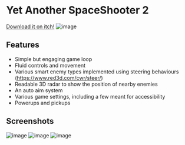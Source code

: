 # Yet Another SpaceShooter 2
[Download it on itch!](https://unsettled.itch.io/yass-2)
![image](https://user-images.githubusercontent.com/47360416/221626395-2e749c78-ebbe-431a-b82f-5d14df7ee2c5.png)
## Features
- Simple but engaging game loop
- Fluid controls and movement
- Various smart enemy types implemented using steering behaviours (https://www.red3d.com/cwr/steer/)
- Readable 3D radar to show the position of nearby enemies
- An auto aim system
- Various game settings, including a few meant for accessibility
- Powerups and pickups

## Screenshots

![image](https://user-images.githubusercontent.com/47360416/221627099-03e5d4f8-886c-4f46-b63c-ea1dacaf4eab.png)
![image](https://user-images.githubusercontent.com/47360416/221627210-3b22cc54-da79-43df-b8bb-c38f3c6223a0.png)
![image](https://user-images.githubusercontent.com/47360416/221627265-c3d63bf0-7560-4141-a1a7-8037f0ea9707.png)
